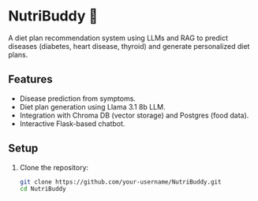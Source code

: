 # NutriBuddy 🥗
A diet plan recommendation system using LLMs and RAG to predict diseases (diabetes, heart disease, thyroid) and generate personalized diet plans.

## Features
- Disease prediction from symptoms.
- Diet plan generation using Llama 3.1 8b LLM.
- Integration with Chroma DB (vector storage) and Postgres (food data).
- Interactive Flask-based chatbot.

## Setup
1. Clone the repository:
   ```bash
   git clone https://github.com/your-username/NutriBuddy.git
   cd NutriBuddy

